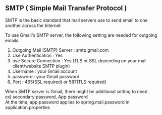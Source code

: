 ## SMTP ( Simple Mail Transfer Protocol )
SMTP is the basic standard that mail servers use to send email to one another across the Internet.

To use Gmail's SMTP server, the following setting are needed for outgoing emails

1. Outgoing Mail (SMTP) Server : smtp.gmail.com
2. Use Authentication : Yes
3. use Secure Connection : Yes (TLS or SSL depending on your mail client/website SMTP plugin)
4. Username : your Gmail account
5. password : your Gmail password
6. Port : 465(SSL required) or 587(TLS required)

When SMTP server is Gmail, there might be additional setting to need.<br/>
ex) secondary password, App password <br/>
At the time, app password applies to spring.mail.password in application.properties
